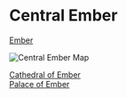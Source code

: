 # Central Ember
[Ember](../Ember%20Overview.md)

![Central Ember Map](https://media.discordapp.net/attachments/1009153021554479215/1034532678202040431/Central_Ember.jpg?width=451&height=593)

[Cathedral of Ember](Cathedral%20of%20Ember.md)<br/>
[Palace of Ember](./Palace%20of%20Ember.md)<br/>